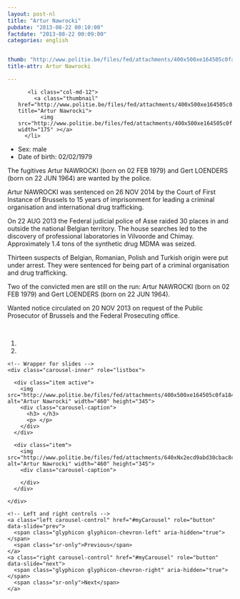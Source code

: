 ```yaml
---
layout: post-nl
title: "Artur Nawrocki"
pubdate: "2013-08-22 00:10:00"
factdate: "2013-08-22 00:09:00"
categories: english


thumb: "http://www.politie.be/files/fed/attachments/400x500xe164505c0fa184b1f5406e023813e502_thumb.jpg.pagespeed.ic.w9fcwvSKQY.jpg"
title-attr: Artur Nawrocki

---
```


<div class="row">

  <div class="col-xs-6 col-md-4">
<ul class="row polaroids">

       <li class="col-md-12">  
         <a class="thumbnail" href="http://www.politie.be/files/fed/attachments/400x500xe164505c0fa184b1f5406e023813e502_thumb.jpg.pagespeed.ic.w9fcwvSKQY.jpg" title="Artur Nawrocki">
           <img src="http://www.politie.be/files/fed/attachments/400x500xe164505c0fa184b1f5406e023813e502_thumb.jpg.pagespeed.ic.w9fcwvSKQY.jpg" width="175" ></a>
      </li>  

  </ul>
  </div>
  <div class="col-xs-12 col-md-8">
 
<ul>
<li>Sex: male</li>
<li>Date of birth: 02/02/1979</li>
</ul> 


<p>The fugitives Artur NAWROCKI (born on 02 FEB 1979) and Gert LOENDERS (born on 22 JUN 1964) are wanted by the police.</p>

<p><p>Artur NAWROCKI was sentenced on 26 NOV 2014 by the Court of First Instance of Brussels to 15 years of imprisonment for leading a criminal organisation and international drug trafficking.</p>

<p>On 22 AUG 2013 the Federal judicial police of Asse raided 30 places in and outside the national Belgian territory. The house searches led to the discovery of professional laboratories in Vilvoorde and Chimay. Approximately 1.4 tons of the synthetic drug MDMA was seized.</p>

<p>Thirteen suspects of Belgian, Romanian, Polish and Turkish origin were put under arrest. They were sentenced for being part of a criminal organisation and drug trafficking.</p>

<p>Two of the convicted men are still on the run: Artur NAWROCKI (born on 02 FEB 1979) and Gert LOENDERS (born on 22 JUN 1964).</p>

<p>Wanted notice circulated on 20 NOV 2013 on request of the Public Prosecutor of Brussels and the Federal Prosecuting office.
</p>

<!-- SLIDER -->
<div class="container"  class="col-xs-12 col-md-12">
  <br>
  <div id="myCarousel" class="carousel slide" data-ride="carousel">
    <!-- Indicators -->
    <ol class="carousel-indicators">
      <li data-target="#myCarousel" data-slide-to="0" class="active"></li>
      <li data-target="#myCarousel" data-slide-to="1"></li>
    </ol>

    <!-- Wrapper for slides -->
    <div class="carousel-inner" role="listbox">

      <div class="item active">
        <img src="http://www.politie.be/files/fed/attachments/400x500xe164505c0fa184b1f5406e023813e502_thumb.jpg.pagespeed.ic.w9fcwvSKQY.jpg" alt="Artur Nawrocki" width="460" height="345">
        <div class="carousel-caption">
          <h3> </h3>
          <p> </p>
        </div>
      </div>

      <div class="item">
        <img src="http://www.politie.be/files/fed/attachments/640xNx2ecd9abd30cbac8c1a63ff21668dd12c_thumb.jpg.pagespeed.ic.7aUqNjbK2u.jpg" alt="Artur Nawrocki" width="460" height="345">
        <div class="carousel-caption">

        </div>
      </div>
  
    </div>

    <!-- Left and right controls -->
    <a class="left carousel-control" href="#myCarousel" role="button" data-slide="prev">
      <span class="glyphicon glyphicon-chevron-left" aria-hidden="true"></span>
      <span class="sr-only">Previous</span>
    </a>
    <a class="right carousel-control" href="#myCarousel" role="button" data-slide="next">
      <span class="glyphicon glyphicon-chevron-right" aria-hidden="true"></span>
      <span class="sr-only">Next</span>
    </a>
  </div>
</div>

  <link rel="stylesheet" href="http://maxcdn.bootstrapcdn.com/bootstrap/3.3.5/css/bootstrap.min.css">
  <script src="https://ajax.googleapis.com/ajax/libs/jquery/1.11.3/jquery.min.js"></script>
  <script src="http://maxcdn.bootstrapcdn.com/bootstrap/3.3.5/js/bootstrap.min.js"></script>
  <!-- SLIDER -->
  
</div>


</div>

